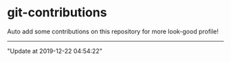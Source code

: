 # git-contributions

Auto add some contributions on this repository for more look-good profile!

---

"Update at 2019-12-22 04:54:22" 
